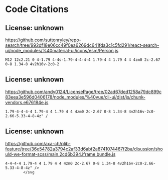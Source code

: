 # Code Citations

## License: unknown
https://github.com/suttonryley/repo-search/tree/992df18e06cc49f0ea6269dc641fda3c1c5fd291/react-search-ui/node_modules/%40material-ui/icons/esm/Person.js

```
M12 12c2.21 0 4-1.79 4-4s-1.79-4-4-4-4 1.79-4 4 1.79 4 4 4zm0 2c-2.67 0-8 1.34-8 4v2h16v-2c0-2
```


## License: unknown
https://github.com/andy0124/LicensePage/tree/02ad67ded1258a79dc899c83eea3e596d0406178/node_modules/%40vue/cli-ui/dist/js/chunk-vendors.e676184e.js

```
1.79-4-4-4-4 1.79-4 4 1.79 4 4 4zm0 2c-2.67 0-8 1.34-8 4v2h16v-2c0-2.66-5.33-4-8-4z" /
```


## License: unknown
https://github.com/axa-ch/plib-feature/tree/36e54782a3794c2af33d6abf2a8741074467f2ba/disussion/should-we-format-scss/main.2cd6b394.iframe.bundle.js

```
4-4-4-4 1.79-4 4 1.79 4 4 4zm0 2c-2.67 0-8 1.34-8 4v2h16v-2c0-2.66-5.33-4-8-4z" />
        </svg
```

